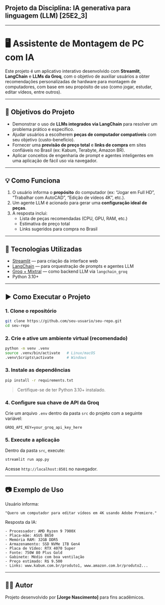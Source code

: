 ## Projeto da Disciplina: IA generativa para linguagem (LLM) [25E2_3]


---
# 🖥️ Assistente de Montagem de PC com IA

Este projeto é um aplicativo interativo desenvolvido com **Streamlit**, **LangChain** e **LLMs da Groq**, com o objetivo de auxiliar usuários a obter recomendações personalizadas de hardware para montagem de computadores, com base em seu propósito de uso (como jogar, estudar, editar vídeos, entre outros).

---

## 📌 Objetivos do Projeto

- Demonstrar o uso de **LLMs integrados via LangChain** para resolver um problema prático e específico.
- Ajudar usuários a escolherem **peças de computador compatíveis** com seu objetivo (custo-benefício).
- Fornecer uma **previsão de preço total** e **links de compra** em sites confiáveis no Brasil (ex: Kabum, Terabyte, Amazon BR).
- Aplicar conceitos de engenharia de prompt e agentes inteligentes em uma aplicação de fácil uso via navegador.

---

## 💡 Como Funciona

1. O usuário informa o **propósito** do computador (ex: “Jogar em Full HD”, “Trabalhar com AutoCAD”, “Edição de vídeos 4K”, etc.).
2. Um agente LLM é acionado para gerar uma **configuração ideal de peças**.
3. A resposta inclui:
   - Lista de peças recomendadas (CPU, GPU, RAM, etc.)
   - Estimativa de preço total
   - Links sugeridos para compra no Brasil

---

## 🧱 Tecnologias Utilizadas

- [Streamlit](https://streamlit.io/) — para criação da interface web
- [LangChain](https://www.langchain.com/) — para orquestração de prompts e agentes LLM
- [Groq + Mixtral](https://console.groq.com/) — como backend LLM via `langchain_groq`
- Python 3.10+

---

## ▶️ Como Executar o Projeto

### 1. Clone o repositório

```bash
git clone https://github.com/seu-usuario/seu-repo.git
cd seu-repo
````

### 2. Crie e ative um ambiente virtual (recomendado)

```bash
python -m venv .venv
source .venv/bin/activate   # Linux/macOS
.venv\Scripts\activate      # Windows
```

### 3. Instale as dependências

```bash
pip install -r requirements.txt
```

> Certifique-se de ter Python 3.10+ instalado.

### 4. Configure sua chave de API da Groq

Crie um arquivo `.env` dentro da pasta `src` do projeto com a seguinte variável:

```env
GROQ_API_KEY=your_groq_api_key_here
```

### 5. Execute a aplicação

Dentro da pasta `src`, execute:

```bash
streamlit run app.py
```

Acesse `http://localhost:8501` no navegador.

---

## 📷 Exemplo de Uso

Usuário informa:

```
"Quero um computador para editar vídeos em 4K usando Adobe Premiere."
```

Resposta da IA:

```
- Processador: AMD Ryzen 9 7900X
- Placa-mãe: ASUS B650
- Memória RAM: 32GB DDR5
- Armazenamento: SSD NVMe 1TB Gen4
- Placa de Vídeo: RTX 4070 Super
- Fonte: 750W 80 Plus Gold
- Gabinete: Médio com boa ventilação
- Preço estimado: R$ 9.500
- Links: www.kabum.com.br/produto1, www.amazon.com.br/produto2...
```

---

## 👨‍💻 Autor

Projeto desenvolvido por **\[Jorge Nascimento]** para fins acadêmicos.

